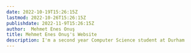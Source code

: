 ```yaml
---
date: 2022-10-19T15:26:15Z
lastmod: 2022-10-26T15:26:15Z
publishdate: 2022-11-9T15:26:15Z
author:  Mehmet Enes Onuş
title: Mehmet Enes Onuş's Website
description: I'm a second year Computer Science student at Durham
---
```


